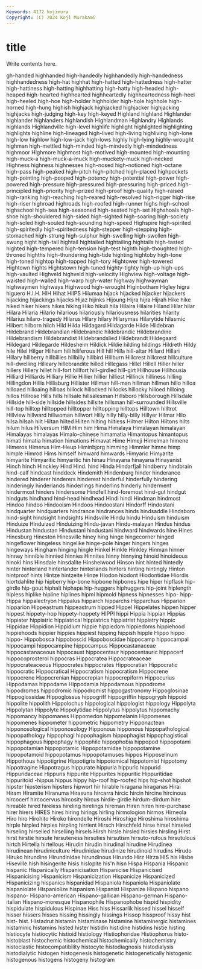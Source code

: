 ```yaml
---
Keywords: 4172 kojimura
Copyright: (C) 2024 Koji Murakami
---
```


# title

Write contents here.



gh-handed highhanded high-handedly highhandedly high-handedness highhandedness high-hat highhat
high-hatted high-hattedness high-hatter high-hattiness high-hatting highhatting high-hatty high-headed high-heaped high-hearted
highhearted highheartedly highheartedness high-heel high-heeled high-hoe high-holder highholder high-hole highhole
high-horned high-hung highish highjack highjacked highjacker highjacking highjacks high-judging high-key
high-keyed Highland highland Highlander highlander highlanders highlandish Highlandman Highlandry Highlands
highlands Highlandville high-level highlife highlight highlighted highlighting highlights highline high-lineaged
high-lived high-living highliving high-lone high-low highlow high-low-jack high-lows highly high-lying
highly-wrought highman high-mettled high-minded high-mindedly high-mindedness highmoor Highmore highmost high-motived
high-mounted high-mounting high-muck-a high-muck-a-muck high-muckety-muck high-necked Highness highness highnesses high-nosed
high-notioned high-octane high-pass high-peaked high-pitch high-pitched high-placed highpockets high-pointing high-pooped
high-potency high-potential high-power high-powered high-pressure high-pressured high-pressuring high-priced high-principled high-priority
high-prized high-proof high-quality high-raised high-ranking high-reaching high-reared high-resolved high-rigger high-rise
high-riser highroad highroads high-roofed high-runner highs high-school highschool high-sea high-seasoned
high-seated high-set Highshoals high-shoe high-shouldered high-sided high-sighted high-soaring high-society high-soled
high-souled high-sounding high-speed Highspire high-spirited high-spiritedly high-spiritedness high-stepper high-stepping high-stomached
high-strung high-sulphur high-swelling high-swollen high-swung hight high-tail hightail hightailed hightailing
hightails high-tasted highted high-tempered high-tension high-test highth high-thoughted high-throned highths
high-thundering high-tide highting hightoby high-tone high-toned hightop high-topped high-tory Hightower
high-towered Hightown hights Hightstown high-tuned highty-tighty high-up high-ups high-vaulted Highveld
highveld high-velocity Highview high-voltage high-waisted high-walled high-warp high-water highway highwayman
highwaymen highways Highwood high-wrought Higinbotham Higley higra higuero H.I.H. HIH
Hihat HIIPS Hiiumaa hijack hijacked hijacker hijackers hijacking hijackings hijacks
Hijaz hijinks Hijoung Hijra hijra Hijrah Hike hike hiked hiker
hikers hikes hiking Hiko hikuli hila Hilaira Hilaire Hiland Hilar
hilar Hilara Hilaria Hilario hilarious hilariously hilariousness hilarities hilarity Hilarius
hilaro-tragedy Hilarus Hilary hilary Hilarymas Hilarytide hilasmic Hilbert hilborn hilch
Hild Hilda Hildagard Hildagarde Hilde Hildebran Hildebrand Hildebrandian Hildebrandic hildebrandic
Hildebrandine Hildebrandism Hildebrandist Hildebrandslied Hildebrandt Hildegaard Hildegard Hildegarde Hildesheim Hildick
Hildie hilding hildings Hildreth Hildy hile Hilel Hilger Hilham hili
hiliferous Hill hill Hilla hill-altar Hillard Hillari Hillary hillberry hillbillies
hillbilly hillbird Hillburn Hillcrest hillcrest hillculture hill-dwelling Hilleary hillebrandite hilled
Hillegass Hillel Hillell Hiller hiller hillers Hillery hillet hill-fort hillfort
hill-girdled hill-girt Hillhouse Hillhousia Hilliard Hilliards Hilliary Hillie Hillier hillier
hilliest Hillinck hilliness hilling Hillingdon Hillis Hillisburg Hillister Hillman hill-man
hillman hillmen hillo hilloa hilloaed hilloaing hilloas hillock hillocked hillocks
hillocky hilloed hilloing hillos Hillrose Hills hills hillsale hillsalesman Hillsboro
Hillsborough Hillsdale Hillside hill-side hillside hillsides hillsite hillsman hill-surrounded Hillsville
hill-top hilltop hilltopped hilltopper hilltopping hilltops Hilltown hilltrot Hillview hillward
hillwoman hillwort Hilly hilly hilly-billy Hillyer Hilmar Hilo hilsa hilsah
hilt Hiltan hilted Hilten hilting hiltless Hiltner Hilton Hiltons hilts
hilum hilus Hilversum HIM Him him Hima Himalaya Himalayan himalayan
Himalayas himalayas Himalo-chinese himamatia Himantopus himantopus himati himatia himation himations
Himavat Hime Himeji Himelman himene Himeros Himerus Him-Heup Himinbjorg himming
Himmler himne himp himple Himrod Hims himself himward himwards Himyaric
Himyarite himyarite Himyaritic himyaritic hin hinau Hinayana hinayana Hinayanist Hinch
hinch Hinckley Hind Hind. hind Hinda Hindarfjall hindberry hindbrain hind-calf
hindcast hinddeck Hindemith Hindenburg hinder hinderance hindered hinderer hinderers hinderest
hinderful hinderfully hindering hinderingly hinderlands hinderlings hinderlins hinderly hinderment hindermost
hinders hindersome Hindfell hind-foremost hind-gut hindgut hindguts hindhand hind-head hindhead
Hindi hindi Hindman hindmost Hindoo hindoo Hindooism Hindoos Hindoostani Hindorff
Hindostani hindquarter hindquarters hindrance hindrances hinds hindsaddle Hindsboro hind-sight hindsight
hindsights Hindsville Hindu hindu Hinduism hinduism Hinduize Hinduized Hinduizing Hindu-javan
Hindu-malayan Hindus hindus Hindustan hindustan Hindustani hindustani hindward hindwards hine
Hines Hinesburg Hineston Hinesville hiney hing hinge hingecorner hinged hingeflower
hingeless hingelike hinge-pole hinger hingers hinges hingeways Hingham hinging hingle
Hinkel Hinkle Hinkley Hinman hinner hinney hinnible hinnied hinnies Hinnites
hinny hinnying hinoid hinoideous hinoki hins Hinsdale hinsdalite Hinshelwood Hinson
hint hinted hintedly hinter hinterland hinterlander hinterlands hinters hinting hintingly
Hinton hintproof hints Hintze hintzeite Hinze Hiodon hiodont Hiodontidae Hiordis
hiortdahlite hip hipberry hip-bone hipbone hipbones hipe hiper hipflask hip-girdle
hip-gout hiphalt hiphape hip-huggers hiphuggers hip-joint hiplength hipless hiplike hipline
hiplines hipmi hipmold hipness hipnesses hipo- hipp- Hippa hippalectryon Hippalus
hipparch hipparchs Hipparchus Hipparion hipparion Hippeastrum hippeastrum hipped Hippel Hippelates
hippen hipper hippest hippety-hop hippety-hoppety HIPPI hippi Hippia hippian Hippias
hippiater hippiatric hippiatrical hippiatrics hippiatrist hippiatry hippic Hippidae Hippidion Hippidium
hippie hippiedom hippiedoms hippiehood hippiehoods hippier hippies hippiest hipping hippish
hipple Hippo hippo hippo- Hippobosca hippoboscid Hippoboscidae hippocamp hippocampal hippocampi
hippocampine hippocampus Hippocastanaceae hippocastanaceous hippocaust hippocentaur hippocentauric hippocerf hippocoprosterol hippocras
Hippocratea Hippocrateaceae hippocrateaceous Hippocrates hippocrates Hippocratian Hippocratic hippocratic Hippocratical Hippocratism
hippocratism Hippocrene hippocrene Hippocrenian hippocrepian hippocrepiform Hippocurius Hippodamas hippodame Hippodamia
hippodamous hippodrome hippodromes hippodromic hippodromist hippogastronomy Hippoglosinae Hippoglossidae Hippoglossus hippogriff
hippogriffin hippogryph hippoid hippolite hippolith Hippolochus hippological hippologist hippology Hippolyta
Hippolytan Hippolyte Hippolytidae Hippolytus hippolytus hippomachy hippomancy hippomanes Hippomedon hippomelanin
Hippomenes hippomenes hippometer hippometric hippometry Hipponactean hipponosological hipponosology Hipponous hipponous
hippopathological hippopathology hippophagi hippophagism hippophagist hippophagistical hippophagous hippophagy hippophile hippophobia
hippopod hippopotami hippopotamian hippopotamic Hippopotamidae hippopotamine hippopotamoid hippopotamus hippopotamuses hippos
Hipposelinum Hippothous hippotigrine Hippotigris hippotomical hippotomist hippotomy hippotragine Hippotragus hippurate
hippuria hippuric hippurid Hippuridaceae Hippuris hippurite Hippurites hippuritic Hippuritidae hippuritoid
-hippus hippus hippy hip-roof hip-roofed hips hip-shot hipshot hipster hipsterism
hipsters hipwort hir hirable hiragana hiraganas Hirai Hiram Hiramite Hiranuma
Hirasuna hircarra hircic hircin hircine hircinous hircocerf hircocervus hircosity hircus
hirdie-girdie hirdum-dirdum hire hireable hired hireless hireling hirelings hireman Hiren
hiren hire-purchase hirer hirers HIRES hires hiring hirings hirling hirmologion
hirmos Hirneola Hiro hiro Hirohito Hiroko hirondelle Hiroshi Hiroshige Hiroshima
hiroshima hirple hirpled hirples hirpling hirrient Hirsch Hirschfeld hirse hirsel
hirseled hirseling hirselled hirselling hirsels Hirsh hirsle hirsled hirsles hirsling
Hirst hirst hirstie hirsute hirsuteness hirsuties hirsutism hirsuto-rufous hirsutulous hirtch
Hirtella hirtellous Hirudin hirudin hirudinal hirudine Hirudinea hirudinean hirudiniculture Hirudinidae
hirudinize hirudinoid hirudins Hirudo Hiruko hirundine Hirundinidae hirundinous Hirundo Hirz
Hirza HIS his Hisbe Hiseville hish hisingerite hisis hislopite his'n
hisn Hispa Hispania Hispanic hispanic Hispanically Hispanicisation Hispanicise Hispanicised Hispanicising
Hispanicism Hispanicization Hispanicize Hispanicized Hispanicizing hispanics hispanidad Hispaniola hispaniola Hispaniolate
hispaniolate Hispaniolize hispanism Hispanist Hispanize Hispano hispano hispano- Hispano-american Hispano-gallican
Hispano-german Hispano-italian Hispano-moresque Hispanophile Hispanophobe hispid hispidity hispidulate hispidulous Hispinae
Hiss hiss Hissarlik hissed hissel hisself hisser hissers hisses hissing
hissingly hissings Hissop hissproof hissy hist hist- hist. Histadrut histamin
histaminase histamine histaminergic histamines histaminic histamins histed hister histidin histidine
histidins histie histing histiocyte histiocytic histioid histiology Histiophoridae Histiophorus histo-
histoblast histochemic histochemical histochemically histochemistry histoclastic histocompatibility histocyte histodiagnosis histodialysis
histodialytic histogen histogenesis histogenetic histogenetically histogenic histogenous histogens histogeny histogram
